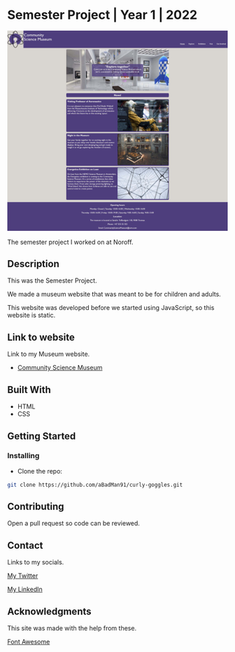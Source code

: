 # Semester Project | Year 1 | 2022

![image](https://raw.githubusercontent.com/aBadMan91/curly-goggles/main/images/CSMHomeScreenshotReadme.jpg?token=GHSAT0AAAAAACCN2QHE4C6QMHY2GC2XRYVOZDXIWSA)

The semester project I worked on at Noroff.

## Description

This was the Semester Project.

We made a museum website that was meant to be for children and adults.

This website was developed before we started using JavaScript, so this website is static.

## Link to website

Link to my Museum website.

- [Community Science Museum](https://incomparable-beijinho-8ceaea.netlify.app/)

## Built With

- HTML
- CSS

## Getting Started

### Installing

- Clone the repo:

```bash
git clone https://github.com/aBadMan91/curly-goggles.git
```

## Contributing

Open a pull request so code can be reviewed.

## Contact

Links to my socials.

[My Twitter](https://twitter.com/aBadMan91)

[My LinkedIn](https://www.linkedin.com/in/aleksander-engen-5608b5115/)

## Acknowledgments

This site was made with the help from these.

[Font Awesome](https://fontawesome.com)
